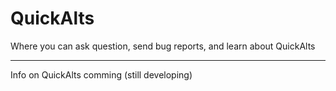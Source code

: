 # QuickAlts
Where you can ask question, send bug reports, and learn about QuickAlts

------------------------------------------------------------------------

Info on QuickAlts comming (still developing)

